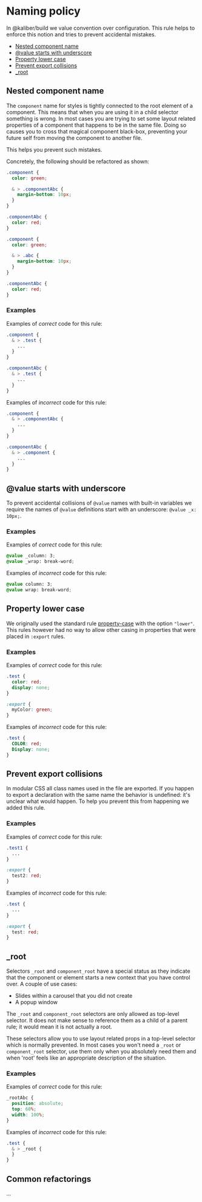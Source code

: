 # Naming policy

In @kaliber/build we value convention over configuration. This rule helps to enforce this notion and tries to prevent accidental mistakes.

- [Nested component name](#nested-component-name)
- [@value starts with underscore](#value-starts-with-underscore)
- [Property lower case](#property-lower-case)
- [Prevent export collisions](#prevent-export-collisions)
- [_root](#_root)

## Nested component name

The `component` name for styles is tightly connected to the root element of a component. This means that when you are using it in a child selector something is wrong. In most cases you are trying to set some layout related properties of a component that happens to be in the same file. Doing so causes you to cross that magical component black-box, preventing your future self from moving the component to another file.

This helps you prevent such mistakes.

Concretely, the following should be refactored as shown:

```css
.component {
  color: green;

  & > .componentAbc {
    margin-bottom: 10px;
  }
}

.componentAbc {
  color: red;
}
```

```css
.component {
  color: green;

  & > .abc {
    margin-bottom: 10px;
  }
}

.componentAbc {
  color: red;
}
```

### Examples

Examples of *correct* code for this rule:

```css
.component {
  & > .test {
    ...
  }
}
```

```css
.componentAbc {
  & > .test {
    ...
  }
}
```

Examples of *incorrect* code for this rule:

```css
.component {
  & > .componentAbc {
    ...
  }
}
```

```css
.componentAbc {
  & > .component {
    ...
  }
}
```

## @value starts with underscore

To prevent accidental collisions of `@value` names with built-in variables we require the names of `@value` definitions start with an underscore: `@value _x: 10px;`.

### Examples

Examples of *correct* code for this rule:

```css
@value _column: 3;
@value _wrap: break-word;
```

Examples of *incorrect* code for this rule:

```css
@value column: 3;
@value wrap: break-word;
```

## Property lower case

We originally used the standard rule [property-case](https://stylelint.io/user-guide/rules/property-case) with the option `"lower"`. This rules however had no way to allow other casing in properties that were placed in `:export` rules.

### Examples

Examples of *correct* code for this rule:

```css
.test {
  color: red;
  display: none;
}

:export {
  myColor: green;
}
```

Examples of *incorrect* code for this rule:

```css
.test {
  COLOR: red;
  Display: none;
}
```

## Prevent export collisions

In modular CSS all class names used in the file are exported. If you happen to export a declaration with the same name the behavior is undefined: it's unclear what would happen. To help you prevent this from happening we added this rule.

### Examples

Examples of *correct* code for this rule:

```css
.test1 {
  ...
}

:export {
  test2: red;
}
```

Examples of *incorrect* code for this rule:

```css
.test {
  ...
}

:export {
  test: red;
}
```

## _root

Selectors `_root` and `component_root` have a special status as they indicate that the component or element starts a new context that you have control over. A couple of use cases:

- Slides within a carousel that you did not create
- A popup window

The `_root` and `component_root` selectors are only allowed as top-level selector. It does not make sense to reference them as a child of a parent rule; it would mean it is not actually a root.

These selectors allow you to use layout related props in a top-level selector which is normally prevented. In most cases you won't need a `_root` or `component_root` selector, use them only when you absolutely need them and when 'root' feels like an appropriate description of the situation.

### Examples

Examples of *correct* code for this rule:

```css
_rootAbc {
  position: absolute;
  top: 60%;
  width: 100%;
}
```

Examples of *incorrect* code for this rule:

```css
.test {
  & > _root {
  }
}
```

## Common refactorings

...
